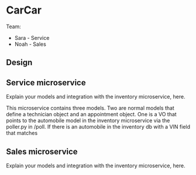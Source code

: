 # CarCar

Team:

* Sara - Service
* Noah - Sales

## Design

## Service microservice

Explain your models and integration with the inventory
microservice, here.

This microservice contains three models. Two are normal models that define a technician object and an appointment object. One is a VO that points to the automobile model in the inventory microservice via the poller.py in /poll. If there is an automobile in the inventory db with a VIN field that matches  


## Sales microservice

Explain your models and integration with the inventory
microservice, here.
